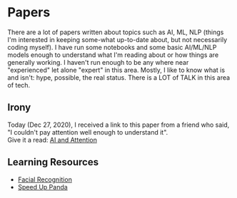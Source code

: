 # Papers 
There are a lot of papers written about topics such as AI, ML, NLP (things I'm interested in keeping some-what up-to-date about, but not necessarily coding myself). I have run some notebooks and some basic AI/ML/NLP models enough to understand what I'm reading about or how things are generally working.  I haven't run enough to be any where near "experienced" let alone "expert" in this area.  Mostly, I like to know what is and isn't: hype, possible, the real status.  There is a LOT of TALK in this area of tech. 

## Irony
Today (Dec 27, 2020), I received a link to this paper from a friend who said, "I couldn't pay attention well enough to understand it".  
Give it a read: [AI and Attention](https://theaisummer.com/attention/)

## Learning Resources
* [Facial Recognition](https://hackernoon.com/6-best-open-source-projects-for-real-time-face-recognition-vr1w34x5)
* [Speed Up Panda](https://link.medium.com/GEssE8raegb)
